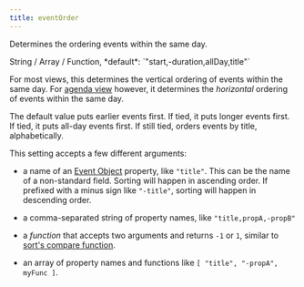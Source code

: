 ```yaml
---
title: eventOrder
---
```


Determines the ordering events within the same day.

<div class='spec' markdown='1'>
String / Array / Function, *default*: `"start,-duration,allDay,title"`
</div>

For most views, this determines the vertical ordering of events within the same day. For [agenda view](agenda-view) however, it determines the *horizontal* ordering of events within the same day.

The default value puts earlier events first. If tied, it puts longer events first. If tied, it puts all-day events first. If still tied, orders events by title, alphabetically.

This setting accepts a few different arguments:

- a name of an [Event Object](event-object) property, like `"title"`.
  This can be the name of a non-standard field.
  Sorting will happen in ascending order.
  If prefixed with a minus sign like `"-title"`, sorting will happen in descending order.

- a comma-separated string of property names, like `"title,propA,-propB"`

- a *function* that accepts two arguments and returns `-1` or `1`, similar to
  [sort's compare function](https://developer.mozilla.org/en-US/docs/Web/JavaScript/Reference/Global_Objects/Array/sort).

- an array of property names and functions
  like `[ "title", "-propA", myFunc ]`.
